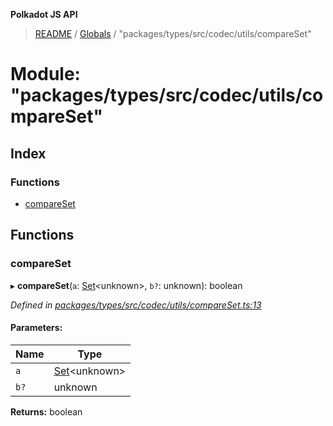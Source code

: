 **Polkadot JS API**

> [README](../README.md) / [Globals](../globals.md) / "packages/types/src/codec/utils/compareSet"

# Module: "packages/types/src/codec/utils/compareSet"

## Index

### Functions

* [compareSet](_packages_types_src_codec_utils_compareset_.md#compareset)

## Functions

### compareSet

▸ **compareSet**(`a`: [Set](../classes/_packages_types_src_codec_btreeset_.btreeset.md#set)\<unknown>, `b?`: unknown): boolean

*Defined in [packages/types/src/codec/utils/compareSet.ts:13](https://github.com/polkadot-js/api/blob/19d6165bd/packages/types/src/codec/utils/compareSet.ts#L13)*

#### Parameters:

Name | Type |
------ | ------ |
`a` | [Set](../classes/_packages_types_src_codec_btreeset_.btreeset.md#set)\<unknown> |
`b?` | unknown |

**Returns:** boolean
